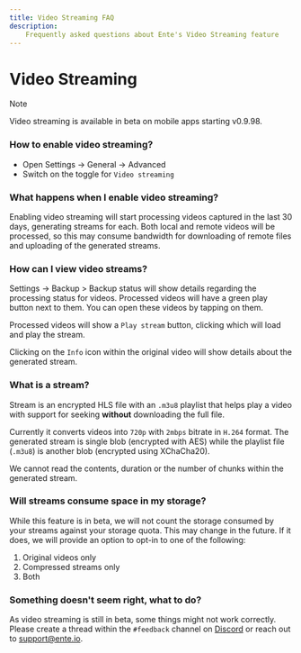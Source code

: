 ```yaml
---
title: Video Streaming FAQ
description:
    Frequently asked questions about Ente's Video Streaming feature
---
```


# Video Streaming

> [!NOTE]
>
> Video streaming is available in beta on mobile apps starting v0.9.98.

### How to enable video streaming?

- Open Settings -> General -> Advanced
- Switch on the toggle for `Video streaming`

### What happens when I enable video streaming?

Enabling video streaming will start processing videos captured in the last 30
days, generating streams for each. Both local and remote videos will be
processed, so this may consume bandwidth for downloading of remote files and
uploading of the generated streams.

### How can I view video streams?

Settings -> Backup > Backup status will show details regarding the processing
status for videos. Processed videos will have a green play button next to them.
You can open these videos by tapping on them.

Processed videos will show a `Play stream` button, clicking which will load and
play the stream.

Clicking on the `Info` icon within the original video will show details
about the generated stream.

### What is a stream?

Stream is an encrypted HLS file with an `.m3u8` playlist that helps play a video
with support for seeking **without** downloading the full file.

Currently it converts videos into `720p` with `2mbps` bitrate in `H.264` format.
The generated stream is single blob (encrypted with AES) while the playlist file
(`.m3u8`) is another blob (encrypted using XChaCha20).

We cannot read the contents, duration or the number of chunks within the
generated stream.

### Will streams consume space in my storage?

While this feature is in beta, we will not count the storage consumed by your
streams against your storage quota. This may change in the future. If it does,
we will provide an option to opt-in to one of the following:
1. Original videos only
2. Compressed streams only
3. Both

### Something doesn't seem right, what to do?

As video streaming is still in beta, some things might not work correctly.
Please create a thread within the `#feedback` channel on
[Discord](https://discord.com/channels/948937918347608085/1121126215995113552)
or reach out to [support@ente.io](mailto:support@ente.io).
